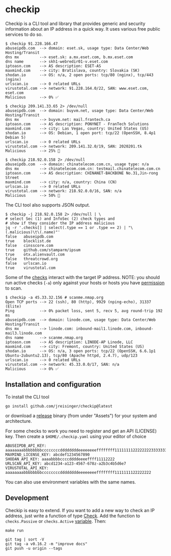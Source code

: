 # checkip

Checkip is a CLI tool and library that provides generic and security information 
about an IP address in a quick way. It uses various free public services to do so.

```
$ checkip 91.228.166.47
abuseipdb.com  --> domain: eset.sk, usage type: Data Center/Web Hosting/Transit
dns mx         --> eset.sk: a.mx.eset.com, b.mx.eset.com
dns name       --> skh1-webredir01-v.eset.com
iptoasn.com    --> AS description: ESET-AS
maxmind.com    --> city: Bratislava, country: Slovakia (SK)
shodan.io      --> OS: n/a, 2 open ports: tcp/80 (nginx), tcp/443 (nginx)
urlscan.io     --> 0 related URLs
virustotal.com --> network: 91.228.164.0/22, SAN: www.eset.com, eset.com
Malicious      --> 0% ✅

$ checkip 209.141.33.65 2> /dev/null
abuseipdb.com  --> domain: buyvm.net, usage type: Data Center/Web Hosting/Transit
dns mx         --> buyvm.net: mail.frantech.ca
iptoasn.com    --> AS description: PONYNET - FranTech Solutions
maxmind.com    --> city: Las Vegas, country: United States (US)
shodan.io      --> OS: Debian, 1 open port: tcp/22 (OpenSSH, 8.4p1 Debian 5)
urlscan.io     --> 0 related URLs
virustotal.com --> network: 209.141.32.0/19, SAN: 2020201.tk
Malicious      --> 25% 🤏

$ checkip 218.92.0.158 2> /dev/null
abuseipdb.com  --> domain: chinatelecom.com.cn, usage type: n/a
dns mx         --> chinatelecom.com.cn: testmail.chinatelecom.com.cn
iptoasn.com    --> AS description: CHINANET-BACKBONE No.31,Jin-rong Street
maxmind.com    --> city: n/a, country: China (CN)
urlscan.io     --> 0 related URLs
virustotal.com --> network: 218.92.0.0/16, SAN: n/a
Malicious      --> 50% 🚫
```

The CLI tool also supports JSON output.

```
$ checkip -j 218.92.0.158 2> /dev/null | \
# select Sec (1) and InfoSec (2) check types and 
# show if they consider the IP address malicious
jq -r '.checks[] | select(.type == 1 or .type == 2) | "\(.malicious)\t\(.name)"'
false	abuseipdb.com
true	blocklist.de
false	cinsscore.com
true	github.com/stamparm/ipsum
true	otx.alienvault.com
false	threatcrowd.org
false	urlscan.io
true	virustotal.com
```

Some of the [checks](https://pkg.go.dev/github.com/jreisinger/checkip/checks) interact 
with the target IP address. NOTE: you should run active checks (`-a`) only against 
your hosts or hosts you have [permission](http://scanme.nmap.org/) to scan.

```
$ checkip -a 45.33.32.156 # scanme.nmap.org
Open TCP ports --> 22 (ssh), 80 (http), 9929 (nping-echo), 31337 (Elite)
Ping           --> 0% packet loss, sent 5, recv 5, avg round-trip 192 ms
abuseipdb.com  --> domain: linode.com, usage type: Data Center/Web Hosting/Transit
dns mx         --> linode.com: inbound-mail1.linode.com, inbound-mail3.linode.com
dns name       --> scanme.nmap.org
iptoasn.com    --> AS description: LINODE-AP Linode, LLC
maxmind.com    --> city: Fremont, country: United States (US)
shodan.io      --> OS: n/a, 3 open ports: tcp/22 (OpenSSH, 6.6.1p1 Ubuntu-2ubuntu2.13), tcp/80 (Apache httpd, 2.4.7), udp/123
urlscan.io     --> 0 related URLs
virustotal.com --> network: 45.33.0.0/17, SAN: n/a
Malicious      --> 0% ✅
```

## Installation and configuration

To install the CLI tool

```
go install github.com/jreisinger/checkip@latest
```

or download a [release](https://github.com/jreisinger/checkip/releases)
binary (from under "Assets") for your system and architecture.

For some checks to work you need to register and get an API (LICENSE) key.
Then create a `$HOME/.checkip.yaml` using your editor of choice

```
ABUSEIPDB_API_KEY: aaaaaaaabbbbbbbbccccccccddddddddeeeeeeeeffffffff11111111222222223333333344444444
MAXMIND_LICENSE_KEY: abcdef1234567890
SHODAN_API_KEY: aaaabbbbccccddddeeeeffff11112222
URLSCAN_API_KEY: abcd1234-a123-4567-678z-a2b3c4b5d6e7
VIRUSTOTAL_API_KEY: aaaaaaaabbbbbbbbccccccccddddddddeeeeeeeeffffffff1111111122222222
```

You can also use environment variables with the same names.

## Development

Checkip is easy to extend. If you want to add a new way to check an IP address,
just write a function of type
[Check](https://pkg.go.dev/github.com/jreisinger/checkip/check#Check). Add the
function to `checks.Passive` or `checks.Active`
[variable](https://pkg.go.dev/github.com/jreisinger/checkip/checks#pkg-variables).
Then:

```
make run

git tag | sort -V
git tag -a v0.16.2 -m "improve docs"
git push -u origin --tags
```

